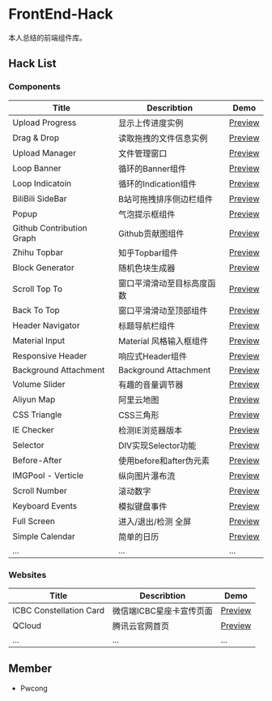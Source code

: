 # FrontEnd-Hack
本人总结的前端组件库。

## Hack List

### Components
|Title                      |Describtion               |Demo                                                                                 |
|---------------------------|--------------------------|-------------------------------------------------------------------------------------|
|Upload Progress            |显示上传进度实例           |[Preview](https://pwcong.github.io/FrontEnd-Hack/components/upload-progress)          |
|Drag & Drop                |读取拖拽的文件信息实例     |[Preview](https://pwcong.github.io/FrontEnd-Hack/components/drag-and-drop)             |
|Upload Manager             |文件管理窗口              |[Preview](https://pwcong.github.io/FrontEnd-Hack/components/upload-manager)            |
|Loop Banner                |循环的Banner组件          |[Preview](https://pwcong.github.io/FrontEnd-Hack/components/loop-banner)               |
|Loop Indicatoin            |循环的Indication组件      |[Preview](https://pwcong.github.io/FrontEnd-Hack/components/loop-indication)           |
|BiliBili SideBar           |B站可拖拽排序侧边栏组件    |[Preview](https://pwcong.github.io/FrontEnd-Hack/components/bilibili-sidebar)          |
|Popup                      |气泡提示框组件            |[Preview](https://pwcong.github.io/FrontEnd-Hack/components/popup)                     |
|Github Contribution Graph  |Github贡献图组件          |[Preview](https://pwcong.github.io/FrontEnd-Hack/components/github-contribution-graph) |
|Zhihu Topbar               |知乎Topbar组件            |[Preview](https://pwcong.github.io/FrontEnd-Hack/components/zhihu-topbar)              |
|Block Generator            |随机色块生成器            |[Preview](https://pwcong.github.io/FrontEnd-Hack/components/block-generator)           |
|Scroll Top To              |窗口平滑滑动至目标高度函数  |[Preview](https://pwcong.github.io/FrontEnd-Hack/components/scroll-top-to)             |
|Back To Top                |窗口平滑滑动至顶部组件     |[Preview](https://pwcong.github.io/FrontEnd-Hack/components/back-to-top)               |
|Header Navigator           |标题导航栏组件             |[Preview](https://pwcong.github.io/FrontEnd-Hack/components/header-navigator)          |
|Material Input             |Material 风格输入框组件    |[Preview](https://pwcong.github.io/FrontEnd-Hack/components/material-input)            |
|Responsive Header          |响应式Header组件          |[Preview](https://pwcong.github.io/FrontEnd-Hack/components/responsive-header)         |
|Background Attachment      |Background Attachment     |[Preview](https://pwcong.github.io/FrontEnd-Hack/components/background-attachment)     |
|Volume Slider              |有趣的音量调节器           |[Preview](https://pwcong.github.io/FrontEnd-Hack/components/volume-slider)             |
|Aliyun Map                 |阿里云地图                |[Preview](https://pwcong.github.io/FrontEnd-Hack/components/aliyun-map)                |
|CSS Triangle               |CSS三角形                |[Preview](https://pwcong.github.io/FrontEnd-Hack/components/css-triangle)               |
|IE Checker                 |检测IE浏览器版本           |[Preview](https://pwcong.github.io/FrontEnd-Hack/components/ie-checker)                |
|Selector                   |DIV实现Selector功能        |[Preview](https://pwcong.github.io/FrontEnd-Hack/components/selector)                |
|Before-After               |使用before和after伪元素  |[Preview](https://pwcong.github.io/FrontEnd-Hack/components/before-after)              |
|IMGPool - Verticle         |纵向图片瀑布流            |[Preview](https://pwcong.github.io/FrontEnd-Hack/components/imgpool-ver)              |
|Scroll Number              |滚动数字                   |[Preview](https://pwcong.github.io/FrontEnd-Hack/components/scrollnumber)            |
|Keyboard Events            |模拟键盘事件               |[Preview](https://pwcong.github.io/FrontEnd-Hack/components/keyboard-events)         |
|Full Screen                |进入/退出/检测 全屏        |[Preview](https://pwcong.github.io/FrontEnd-Hack/components/full-screen)             |
|Simple Calendar            |简单的日历                |[Preview](https://pwcong.github.io/FrontEnd-Hack/components/simple-calendar)         |
|...                        |...                       |...                                                                                 |


### Websites
|Title                    |Describtion                    |Demo                                                                                 |
|-------------------------|-----------------------------|-------------------------------------------------------------------------------------|
|ICBC Constellation Card  |微信端ICBC星座卡宣传页面      |[Preview](https://pwcong.github.io/FrontEnd-Hack/websites/icbc-constellation-card)   |
|QCloud                   |腾讯云官网首页                |[Preview](https://pwcong.github.io/FrontEnd-Hack/websites/qcloud)                    |
|...                      |...                          |...                                                                                  |


## Member
* Pwcong